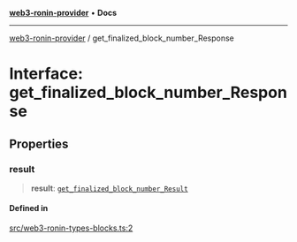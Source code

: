 [**web3-ronin-provider**](../README.md) • **Docs**

***

[web3-ronin-provider](../globals.md) / get\_finalized\_block\_number\_Response

# Interface: get\_finalized\_block\_number\_Response

## Properties

### result

> **result**: [`get_finalized_block_number_Result`](get_finalized_block_number_Result.md)

#### Defined in

[src/web3-ronin-types-blocks.ts:2](https://github.com/chuacw/web3-ronin-provider/blob/74865f4cc367fda569b2ea12b7ca079db4fcf0a2/src/web3-ronin-types-blocks.ts#L2)
